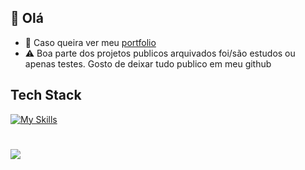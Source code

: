 ## 👋 Olá 
- 💯 Caso queira ver meu <a href="https://gustavowillian.netlify.app/">portfolio</a>
- ⚠️ Boa parte dos projetos publicos arquivados foi/são estudos ou apenas testes. Gosto de deixar tudo publico em meu github

## Tech Stack
[![My Skills](https://skillicons.dev/icons?i=js,ts,nodejs,jest,vue,react,docker,mongodb,postgres,bootstrap,tailwind,sass,html,css&theme=dark)](https://skillicons.dev)
#
<div> 
  <a href="https://www.linkedin.com/in/gustavo-willian-1595072a2/" target="_blank"><img src="https://img.shields.io/badge/-LinkedIn-%230077B5?style=for-the-badge&logo=linkedin&logoColor=white" target="_blank"></a>   
</div>

